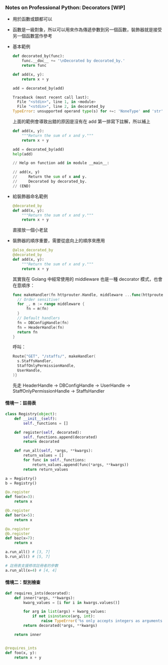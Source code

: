 ### Notes on Professional Python: Decorators [WIP]

- 用於函數或纇都可以

- 函數是一級對象，所以可以用來作為傳遞參數到另一個函數，裝飾器就是接受另一個函數當作參考

- 基本範例

  ```python
  def decorated_by(func):
      func.__doc__ += '\nDecorated by decorated_by.'                                       
      return func

  def add(x, y):
      return x + y

  add = decorated_by(add)

  Traceback (most recent call last):
    File "<stdin>", line 1, in <module>
    File "<stdin>", line 2, in decorated_by
  TypeError: unsupported operand type(s) for +=: 'NoneType' and 'str'
  ```

  上面的範例會導致出錯的原因是沒有在 add 第一排寫下註解，所以補上

  ```python
  def add(x, y):
      """Return the sum of x and y."""
      return x + y

  add = decorated_by(add)
  help(add)

  // Help on function add in module __main__:

  // add(x, y)
  //     Return the sum of x and y.
  //     Decorated by decorated_by.
  // (END)
  ```

- 給裝飾器命名範例

  ```python
  @decorated_by
  def add(x, y):
      """Return the sum of x and y."""
      return x + y
  ```
  直接放一個小老鼠

* 裝飾器的順序重要，需要從底向上的順序來應用

  ```python
  @also_decorated_by
  @decorated_by
  def add(x, y):
      """Return the sum of x and y."""
      return x + y
  ```

  其實我在 Golang 中經常使用的 middleware 也是一種 decorator 模式，也會在意順序：

  ```go
  func makeHandler(fn httprouter.Handle, middleware ...func(httprouter.Handle) httprouter.Handle) httprouter.Handle {
  	// Order sensitive!
  	for _, m := range middleware {
  		fn = m(fn)
  	}
    // Default handlers
  	fn = DBConfigHandle(fn)
  	fn = HeaderHandle(fn)
  	return fn
  }
  ```

  呼叫：

  ```go
  Route{"GET", "/staffs/", makeHandler(
    s.StaffsHandler,
    StaffOnlyPermissionHandle,
    UserHandle,
  )}
  ```
  先走 HeaderHandle -> DBConfigHandle -> UserHandle -> StaffOnlyPermissionHandle -> StaffsHandler

#### 情境一：註冊表

```python
class Registry(object):
    def __init__(self):
        self._functions = []

    def register(self, decorated):
        self._functions.append(decorated)
        return decorated

    def run_all(self, *args, **kwargs):
        return_values = []
        for func in self._functions:
            return_values.append(func(*args, **kwargs))
        return return_values

a = Registry()
b = Registry()

@a.register
def foo(x=3):
    return x

@b.register
def bar(x=5):
    return x

@a.register
@b.register
def baz(x=7):
    return x

a.run_all() # [3, 7]
b.run_all() # [5, 7]

# 註冊表支援修改註冊者的參數
a.run_all(x=4) # [4, 4]
```

#### 情境二：型別檢查

```python
def requires_ints(decorated):
    def inner(*args, **kwargs):
        kwarg_values = [i for i in kwargs.values()]

        for arg in list(args) + kwarg_values:
            if not isinstance(arg, int):
                raise TypeError('%s only accepts integers as arguments.' % decorated.__name__)
        return decorated(*args, **kwargs)

    return inner


@requires_ints
def foo(x, y):
    return x + y
```
